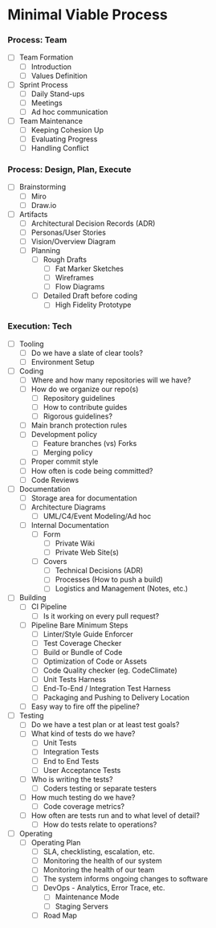 # Minimal Viable Process

### Process: Team

- [ ] Team Formation
  - [ ] Introduction
  - [ ] Values Definition
- [ ] Sprint Process
  - [ ] Daily Stand-ups
  - [ ] Meetings
  - [ ] Ad hoc communication
- [ ] Team Maintenance
  - [ ] Keeping Cohesion Up
  - [ ] Evaluating Progress
  - [ ] Handling Conflict

### Process: Design, Plan, Execute

- [ ] Brainstorming
  - [ ] Miro
  - [ ] Draw.io
- [ ] Artifacts
  - [ ] Architectural Decision Records (ADR)
  - [ ] Personas/User Stories
  - [ ] Vision/Overview Diagram
  - [ ] Planning
    - [ ] Rough Drafts
      - [ ] Fat Marker Sketches
      - [ ] Wireframes
      - [ ] Flow Diagrams
    - [ ] Detailed Draft before coding
      - [ ] High Fidelity Prototype

### Execution: Tech

- [ ] Tooling
  - [ ] Do we have a slate of clear tools?
  - [ ] Environment Setup
- [ ] Coding
  - [ ] Where and how many repositories will we have?
  - [ ] How do we organize our repo(s)
    - [ ] Repository guidelines
    - [ ] How to contribute guides
    - [ ] Rigorous guidelines?
  - [ ] Main branch protection rules
  - [ ] Development policy
    - [ ] Feature branches (vs) Forks
    - [ ] Merging policy
  - [ ] Proper commit style
  - [ ] How often is code being committed?
  - [ ] Code Reviews
- [ ] Documentation
  - [ ] Storage area for documentation
  - [ ] Architecture Diagrams
    - [ ] UML/C4/Event Modeling/Ad hoc
  - [ ] Internal Documentation
    - [ ] Form
      - [ ] Private Wiki
      - [ ] Private Web Site(s)
    - [ ] Covers
      - [ ] Technical Decisions (ADR)
      - [ ] Processes (How to push a build)
      - [ ] Logistics and Management (Notes, etc.)
- [ ] Building
  - [ ] CI Pipeline
    - [ ] Is it working on every pull request?
  - [ ] Pipeline Bare Minimum Steps
    - [ ] Linter/Style Guide Enforcer
    - [ ] Test Coverage Checker
    - [ ] Build or Bundle of Code
    - [ ] Optimization of Code or Assets
    - [ ] Code Quality checker (eg. CodeClimate)
    - [ ] Unit Tests Harness
    - [ ] End-To-End / Integration Test Harness
    - [ ] Packaging and Pushing to Delivery Location
  - [ ] Easy way to fire off the pipeline?
- [ ] Testing
  - [ ] Do we have a test plan or at least test goals?
  - [ ] What kind of tests do we have?
    - [ ] Unit Tests
    - [ ] Integration Tests
    - [ ] End to End Tests
    - [ ] User Acceptance Tests
  - [ ] Who is writing the tests?
    - [ ] Coders testing or separate testers
  - [ ] How much testing do we have?
    - [ ] Code coverage metrics?
  - [ ] How often are tests run and to what level of detail?
    - [ ] How do tests relate to operations?
- [ ] Operating
  - [ ] Operating Plan
    - [ ] SLA, checklisting, escalation, etc.
    - [ ] Monitoring the health of our system
    - [ ] Monitoring the health of our team
    - [ ] The system informs ongoing changes to software
    - [ ] DevOps - Analytics, Error Trace, etc.
      - [ ] Maintenance Mode
      - [ ] Staging Servers
    - [ ] Road Map
